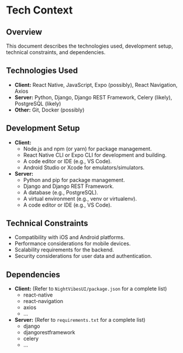 # Tech Context

## Overview
This document describes the technologies used, development setup, technical constraints, and dependencies.

## Technologies Used
- **Client:** React Native, JavaScript, Expo (possibly), React Navigation, Axios
- **Server:** Python, Django, Django REST Framework, Celery (likely), PostgreSQL (likely)
- **Other:** Git, Docker (possibly)

## Development Setup
- **Client:**
    - Node.js and npm (or yarn) for package management.
    - React Native CLI or Expo CLI for development and building.
    - A code editor or IDE (e.g., VS Code).
    - Android Studio or Xcode for emulators/simulators.
- **Server:**
    - Python and pip for package management.
    - Django and Django REST Framework.
    - A database (e.g., PostgreSQL).
    - A virtual environment (e.g., venv or virtualenv).
    - A code editor or IDE (e.g., VS Code).

## Technical Constraints
- Compatibility with iOS and Android platforms.
- Performance considerations for mobile devices.
- Scalability requirements for the backend.
- Security considerations for user data and authentication.

## Dependencies
- **Client:** (Refer to `NightVibesUI/package.json` for a complete list)
    - react-native
    - react-navigation
    - axios
    - ...
- **Server:** (Refer to `requirements.txt` for a complete list)
    - django
    - djangorestframework
    - celery
    - ...
